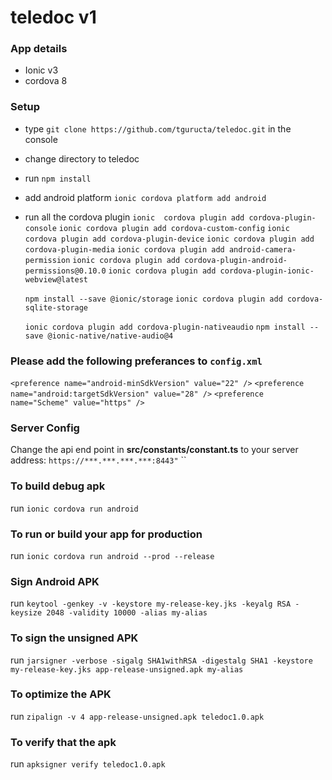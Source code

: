 # teledoc v1

### App details
- Ionic v3
- cordova 8

### Setup
- type `git clone https://github.com/tguructa/teledoc.git` in the console
- change directory to teledoc
- run `npm install`
- add android platform
   `ionic cordova platform add android`
- run all the cordova plugin 
   `ionic  cordova plugin add cordova-plugin-console`
   `ionic cordova plugin add cordova-custom-config`
   `ionic cordova plugin add cordova-plugin-device`
   `ionic cordova plugin add cordova-plugin-media`
   `ionic cordova plugin add android-camera-permission`
   `ionic cordova plugin add cordova-plugin-android-permissions@0.10.0`
   `ionic cordova plugin add cordova-plugin-ionic-webview@latest`

   `npm install --save @ionic/storage`
   `ionic cordova plugin add cordova-sqlite-storage`
   
   `ionic cordova plugin add cordova-plugin-nativeaudio`
   `npm install --save @ionic-native/native-audio@4`
### Please add the following preferances to `config.xml`
   `<preference name="android-minSdkVersion" value="22" />`
   `<preference name="android:targetSdkVersion" value="28" />`
   `<preference name="Scheme" value="https" />` 
   
### Server Config
Change the api end point in **src/constants/constant.ts** to your server address: ```https://***.***.***.***:8443"```
``
### To build debug apk
run `ionic cordova run android`

### To run or build your app for production
run `ionic cordova run android --prod --release`
### Sign Android APK
run `keytool -genkey -v -keystore my-release-key.jks -keyalg RSA -keysize 2048 -validity 10000 -alias my-alias`
### To sign the unsigned APK
run `jarsigner -verbose -sigalg SHA1withRSA -digestalg SHA1 -keystore my-release-key.jks app-release-unsigned.apk my-alias`
### To optimize the APK
run `zipalign -v 4 app-release-unsigned.apk teledoc1.0.apk`
### To verify that the apk
run `apksigner verify teledoc1.0.apk`



